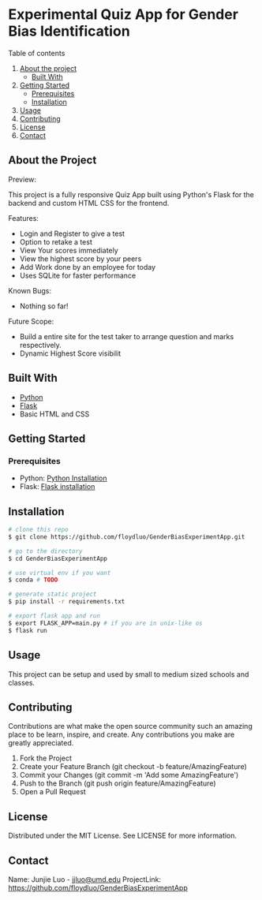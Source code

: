 # Experimental Quiz App for Gender Bias Identification



Table of contents
1. [About the project](#about-the-project)
    - [Built With](#built-with)
2. [Getting Started](#getting-started)
    - [Prerequisites](#prerequisites)
    - [Installation](#installation)
3. [Usage](#usage)
4. [Contributing](#contributing)
5. [License](#license)
6. [Contact](#contact)

## About the Project

Preview:


<!-- https://user-images.githubusercontent.com/50194033/118162704-adb19300-b43e-11eb-9399-279b4fa2afef.mp4 -->


This project is a fully responsive Quiz App built using Python's Flask for the backend and custom HTML CSS for the frontend.

Features:
- Login and Register to give a test
- Option to retake a test
- View Your scores immediately
- View the highest score by your peers
- Add Work done by an employee for today
- Uses SQLite for faster performance

Known Bugs:
- Nothing so far!

Future Scope:
- Build a entire site for the test taker to arrange question and marks respectively.
- Dynamic Highest Score visibilit

## Built With
- [Python](https://www.python.org/)
- [Flask](https://flask.palletsprojects.com/en/2.0.x/)
- Basic HTML and CSS

## Getting Started

### Prerequisites

- Python: [Python Installation](https://www.python.org/downloads/)
- Flask: [Flask installation](https://flask.palletsprojects.com/en/2.0.x/installation/)

## Installation


```bash
# clone this repo
$ git clone https://github.com/floydluo/GenderBiasExperimentApp.git

# go to the directory
$ cd GenderBiasExperimentApp

# use virtual env if you want
$ conda # TODO

# generate static project
$ pip install -r requirements.txt

# export flask app and run
$ export FLASK_APP=main.py # if you are in unix-like os
$ flask run

```


## Usage

This project can be setup and used by small to medium sized schools and classes.

## Contributing

Contributions are what make the open source community such an amazing place to be learn, inspire, and create. Any contributions you make are greatly appreciated.

1. Fork the Project
2. Create your Feature Branch (git checkout -b feature/AmazingFeature)
3. Commit your Changes (git commit -m 'Add some AmazingFeature')
4. Push to the Branch (git push origin feature/AmazingFeature)
5. Open a Pull Request

## License
Distributed under the MIT License. See LICENSE for more information.

## Contact

Name: Junjie Luo - jjluo@umd.edu
ProjectLink: https://github.com/floydluo/GenderBiasExperimentApp



